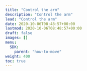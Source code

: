 ```yaml
---
title: "Control the arm"
description: "Control the arm"
lead: "Control the arm"
date: 2020-10-06T08:48:57+00:00
lastmod: 2020-10-06T08:48:57+00:00
draft: false
images: []
menu:
  SDK:
    parent: "how-to-move"
weight: 400
toc: true
---
```

